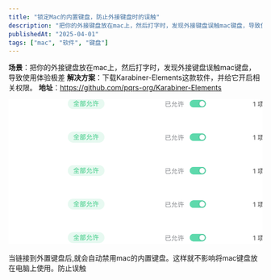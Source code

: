 ```yaml
---
title: "锁定Mac的内置键盘，防止外接键盘时的误触"
description: "把你的外接键盘放在mac上，然后打字时，发现外接键盘误触mac键盘，导致使用体验极差"
publishedAt: "2025-04-01"
tags: ["mac", "软件", "键盘"]
---
```


**场景**：把你的外接键盘放在mac上，然后打字时，发现外接键盘误触mac键盘，导致使用体验极差
**解决方案**：下载Karabiner-Elements这款软件，并给它开启相关权限。
**地址**：https://github.com/pqrs-org/Karabiner-Elements

![](https://raw.githubusercontent.com/macong0420/Image/main/20250327183536264.png)

当链接到外置键盘后,就会自动禁用mac的内置键盘。这样就不影响将mac键盘放在电脑上使用。防止误触

